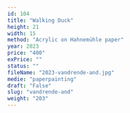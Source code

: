 ```yaml
---
id: 104
title: "Walking Duck"
height: 21
width: 15
method: "Acrylic on Hahnemühle paper"
year: 2023
price: "400"
exPrice: ""
status: ""
fileName: "2023-vandrende-and.jpg"
medie: "paperpainting"
draft: "False"
slug: "vandrende-and"
weight: "203"
---
```

